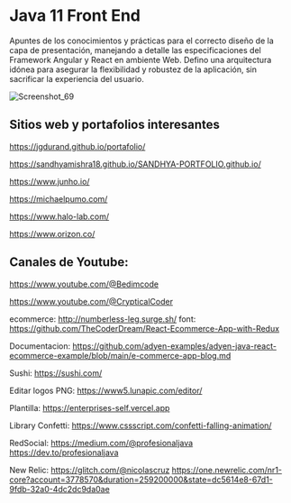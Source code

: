 # Java 11 Front End
Apuntes de los conocimientos y prácticas para el correcto diseño de la capa de presentación, manejando a detalle las especificaciones del Framework Angular y React en ambiente Web. Defino una arquitectura idónea para asegurar la flexibilidad y robustez de la aplicación, sin sacrificar la experiencia del usuario.

![Screenshot_69](https://user-images.githubusercontent.com/24864482/175085316-ef5f6f80-fbd2-4c36-881a-cd10dbf7958a.png)

## Sitios web y portafolios interesantes

https://jgdurand.github.io/portafolio/

https://sandhyamishra18.github.io/SANDHYA-PORTFOLIO.github.io/

https://www.junho.io/

https://michaelpumo.com/

https://www.halo-lab.com/

https://www.orizon.co/

## Canales de Youtube:

https://www.youtube.com/@Bedimcode

https://www.youtube.com/@CrypticalCoder

ecommerce:
http://numberless-leg.surge.sh/
font: 
https://github.com/TheCoderDream/React-Ecommerce-App-with-Redux

Documentacion: https://github.com/adyen-examples/adyen-java-react-ecommerce-example/blob/main/e-commerce-app-blog.md

Sushi: https://sushi.com/

Editar logos PNG: https://www5.lunapic.com/editor/

Plantilla: https://enterprises-self.vercel.app

Library Confetti: https://www.cssscript.com/confetti-falling-animation/

RedSocial:
https://medium.com/@profesionaljava
https://dev.to/profesionaljava

New Relic:
https://glitch.com/@nicolascruz
https://one.newrelic.com/nr1-core?account=3778570&duration=259200000&state=dc5614e8-67d1-9fdb-32a0-4dc2dc9da0ae
